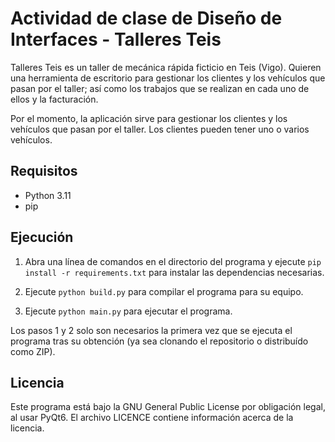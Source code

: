 # Actividad de clase de Diseño de Interfaces - Talleres Teis

Talleres Teis es un taller de mecánica rápida ficticio en Teis (Vigo). Quieren una herramienta
de escritorio para gestionar los clientes y los vehículos que pasan por el taller; así como los
trabajos que se realizan en cada uno de ellos y la facturación.

Por el momento, la aplicación sirve para gestionar los clientes y los vehículos que pasan por el
taller. Los clientes pueden tener uno o varios vehículos.

## Requisitos

- Python 3.11
- pip

## Ejecución

1. Abra una línea de comandos en el directorio del programa y
   ejecute `pip install -r requirements.txt` para instalar las dependencias necesarias.

2. Ejecute `python build.py` para compilar el programa para su equipo.

3. Ejecute `python main.py` para ejecutar el programa.

Los pasos 1 y 2 solo son necesarios la primera vez que se ejecuta el programa tras su obtención (ya
sea clonando el repositorio o distribuído como ZIP).

## Licencia

Este programa está bajo la GNU General Public License por obligación legal, al usar PyQt6. El archivo LICENCE contiene información acerca de la licencia.